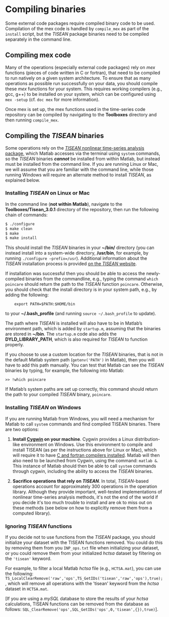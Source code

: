 # Compiling binaries

Some external code packages require compiled binary code to be used.
Compilation of the mex code is handled by `compile_mex` as part of the `install` script, but the *TISEAN* package binaries need to be compiled separately in the command line.

## Compiling mex code

Many of the operations (especially external code packages) rely on *mex* functions (pieces of code written in C or fortran), that need to be compiled to run natively on a given system architecture.
To ensure that as many operations as possible run successfully on your data, you should compile these *mex* functions for your system.
This requires working compilers (e.g., gcc, g++) to be installed on your system, which can be configured using `mex -setup` (cf. `doc mex` for more information).

Once mex is set up, the mex functions used in the time-series code repository can be compiled by navigating to the **Toolboxes** directory and then running `compile_mex`.

## Compiling the *TISEAN* binaries

Some operations rely on the [*TISEAN* nonlinear time-series analysis package](http://www.mpipks-dresden.mpg.de/~tisean/Tisean_3.0.1/index.html), which Matlab accesses via the terminal using `system` commands, so the *TISEAN* binaries ***cannot*** be installed from within Matlab, but instead must be installed from the command line.
If you are running Linux or Mac, we will assume that you are familiar with the command line, while those running Windows will require an alternate method to install *TISEAN*, as explained below.

### Installing *TISEAN* on Linux or Mac

In the command line (**not within Matlab**), navigate to the **Toolboxes/Tisean_3.0.1** directory of the repository, then run the following chain of commands:

```bash
$ ./configure
$ make clean
$ make
$ make install
```

This should install the *TISEAN* binaries in your **~/bin/** directory (you can instead install into a system-wide directory, **/usr/bin**, for example, by running `./configure –prefix=/usr`). Additional information about the *TISEAN* installation process is provided [on the *TISEAN* website](http://www.mpipks-dresden.mpg.de/~tisean/Tisean_3.0.1/index.html).

If installation was successful then you should be able to access the newly-compiled binaries from the commandline, e.g., typing the command `which poincare` should return the path to the *TISEAN* function `poincare`.
Otherwise, you should check that the install directory is in your system path, e.g., by adding the following:

        export PATH=$PATH:$HOME/bin

to your **~/.bash_profile** (and running `source ~/.bash_profile` to update).

The path where *TISEAN* is installed will also have to be in Matlab’s environment path, which is added by `startup.m`, assuming that the binaries are stored in **~/bin**.
The `startup.m` code also adds the **DYLD_LIBRARY_PATH**, which is also required for *TISEAN* to function properly.

If you choose to use a custom location for the *TISEAN* binaries, that is not in the default Matlab system path (`getenv('PATH')` in Matlab), then you will have to add this path manually.
You can test that Matlab can see the *TISEAN* binaries by typing, for example, the following into Matlab:

    >> !which poincare

If Matlab’s system paths are set up correctly, this command should return the path to your compiled *TISEAN* binary, `poincare`.

### Installing *TISEAN* on Windows

If you are running Matlab from Windows, you will need a mechanism for Matlab to call `system` commands and find compiled TISEAN binaries.
There are two options:

1. **Install [Cygwin](http://www.cygwin.com) on your machine**. Cygwin provides a Linux distribution-like environment on Windows. Use this environment to compile and install TISEAN (as per the instructions above for Linux or Mac), which will require it to have [C and fortran compilers installed](http://preshing.com/20141108/how-to-install-the-latest-gcc-on-windows/). Matlab will then also need to be launched from Cygwin, using the command: `matlab &`. This instance of Matlab should then be able to call `system` commands through cygwin, including the ability to access the *TISEAN* binaries.

2. **Sacrifice operations that rely on *TISEAN***.
In total, *TISEAN*-based operations account for approximately 300 operations in the operation library.
Although they provide important, well-tested implementations of nonlinear time-series analysis methods, it's not the end of the world if you decide it's too much trouble to install and are ok to miss out on these methods (see below on how to explicitly remove them from a computed library).

### Ignoring *TISEAN* functions


If you decide not to use functions from the *TISEAN* package, you should initialize your dataset with the TISEAN functions removed.
You could do this by removing them from you `INP_ops.txt` file when initializing your dataset, or you could remove them from your initialized _hctsa_ dataset by filtering on the `'tisean'` keyword.

For example, to filter a local Matlab *hctsa* file (e.g., `HCTSA.mat`), you can use the following: `TS_LocalClearRemove('raw','ops',TS_GetIDs('tisean','raw','ops'),true);`, which will remove all operations with the 'tisean' keyword from the *hctsa* dataset in `HCTSA.mat`.

[If you are using a *mySQL* database to store the results of your _hctsa_ calculations, TISEAN functions can be removed from the database as follows: `SQL_ClearRemove('ops',SQL_GetIDs('ops',0,'tisean',{}),true)`].
